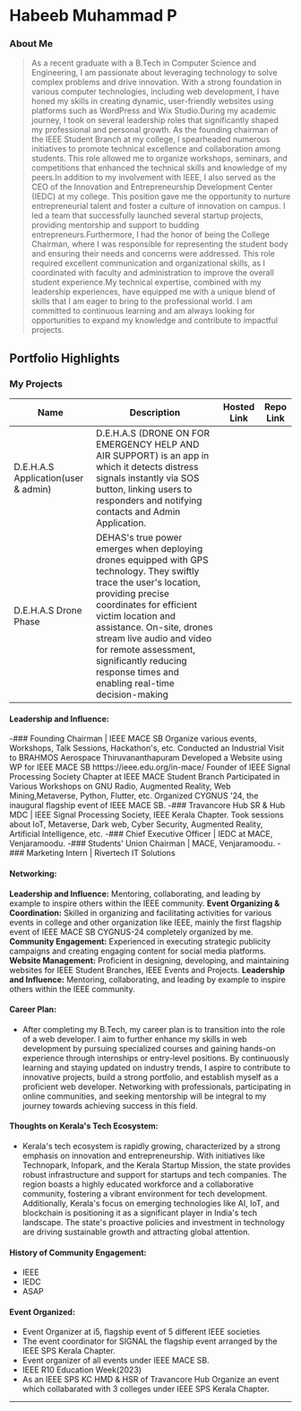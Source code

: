 # Habeeb Muhammad P 

### About Me

> As a recent graduate with a B.Tech in Computer Science and Engineering, I am passionate about leveraging technology to solve complex problems and drive innovation. With a strong foundation in various computer technologies, including web development, I have honed my skills in creating dynamic, user-friendly websites using platforms such as WordPress and Wix Studio.During my academic journey, I took on several leadership roles that significantly shaped my professional and personal growth. As the founding chairman of the IEEE Student Branch at my college, I spearheaded numerous initiatives to promote technical excellence and collaboration among students. This role allowed me to organize workshops, seminars, and competitions that enhanced the technical skills and knowledge of my peers.In addition to my involvement with IEEE, I also served as the CEO of the Innovation and Entrepreneurship Development Center (IEDC) at my college. This position gave me the opportunity to nurture entrepreneurial talent and foster a culture of innovation on campus. I led a team that successfully launched several startup projects, providing mentorship and support to budding entrepreneurs.Furthermore, I had the honor of being the College Chairman, where I was responsible for representing the student body and ensuring their needs and concerns were addressed. This role required excellent communication and organizational skills, as I coordinated with faculty and administration to improve the overall student experience.My technical expertise, combined with my leadership experiences, have equipped me with a unique blend of skills that I am eager to bring to the professional world. I am committed to continuous learning and am always looking for opportunities to expand my knowledge and contribute to impactful projects.


## Portfolio Highlights

### My Projects

| Name                | Description                                                               | Hosted Link                              | Repo Link                                                      |
|---------------------|---------------------------------------------------------------------------|------------------------------------------|----------------------------------------------------------------|
| D.E.H.A.S Application(user & admin)  | D.E.H.A.S (DRONE ON FOR EMERGENCY  HELP AND AIR SUPPORT) is an app in which it detects distress signals instantly via SOS button, linking users to responders and notifying contacts and Admin Application.|    |              |
| D.E.H.A.S Drone Phase | DEHAS's true power emerges when deploying drones equipped with GPS technology. They swiftly trace the user's location, providing precise coordinates for efficient victim location and assistance. On-site, drones stream live audio and video for remote assessment, significantly reducing response times and enabling real-time decision-making  |     |            |

#### Leadership and Influence:

-### Founding Chairman | IEEE MACE SB
 Organize various events, Workshops, Talk Sessions, Hackathon's, etc.
 Conducted an Industrial Visit to BRAHMOS Aerospace Thiruvananthapuram
 Developed a Website using WP for IEEE MACE SB htttps://ieee.edu.org/in-mace/
 Founder of IEEE Signal Processing Society Chapter at IEEE MACE Student Branch
 Participated in Various Workshops on GNU Radio, Augmented Reality, Web Mining,Metaverse, Python, Flutter, etc.
 Organized CYGNUS '24, the inaugural flagship event of IEEE MACE SB.
-### Travancore Hub SR & Hub MDC | IEEE Signal Processing Society, IEEE Kerala Chapter.
 Took sessions about IoT, Metaverse, Dark web, Cyber Security, Augmented Reality, Artificial Intelligence, etc.
-### Chief Executive Officer | IEDC at MACE, Venjaramoodu.
-### Students' Union Chairman | MACE, Venjaramoodu.
-### Marketing Intern | Rivertech IT Solutions

#### Networking:

**Leadership and Influence:** Mentoring, collaborating, and leading by example to inspire others within the IEEE community.
**Event Organizing & Coordination:** Skilled in organizing and facilitating activities for various events in college and other organization like IEEE, mainly the first flagship event of IEEE MACE SB CYGNUS-24 completely organized by me.
**Community Engagement:** Experienced in executing strategic publicity campaigns and creating engaging content for social media platforms.
**Website Management:** Proficient in designing, developing, and maintaining websites for IEEE Student Branches, IEEE Events and Projects. 
**Leadership and Influence:** Mentoring, collaborating, and leading by example to inspire others within the IEEE community.

#### Career Plan:

- After completing my B.Tech, my career plan is to transition into the role of a web developer. I aim to further enhance my skills in web development by pursuing specialized courses and gaining hands-on experience through internships or entry-level positions. By continuously learning and staying updated on industry trends, I aspire to contribute to innovative projects, build a strong portfolio, and establish myself as a proficient web developer. Networking with professionals, participating in online communities, and seeking mentorship will be integral to my journey towards achieving success in this field.

#### Thoughts on Kerala's Tech Ecosystem:

- Kerala's tech ecosystem is rapidly growing, characterized by a strong emphasis on innovation and entrepreneurship. With initiatives like Technopark, Infopark, and the Kerala Startup Mission, the state provides robust infrastructure and support for startups and tech companies. The region boasts a highly educated workforce and a collaborative community, fostering a vibrant environment for tech development. Additionally, Kerala's focus on emerging technologies like AI, IoT, and blockchain is positioning it as a significant player in India's tech landscape. The state's proactive policies and investment in technology are driving sustainable growth and attracting global attention.


#### History of Community Engagement:

-  IEEE
-  IEDC
-  ASAP

  
#### Event Organized:

- Event Organizer at i5, flagship event of 5 different IEEE societies
- The event coordinator for SIGNAL the flagship event arranged by the IEEE SPS Kerala Chapter.
- Event organizer of all events under IEEE MACE SB.
- IEEE R10 Education Week(2023)
-  As an IEEE SPS KC HMD & HSR of Travancore Hub Organize an event which collabarated with 3 colleges under IEEE SPS Kerala Chapter.


---

